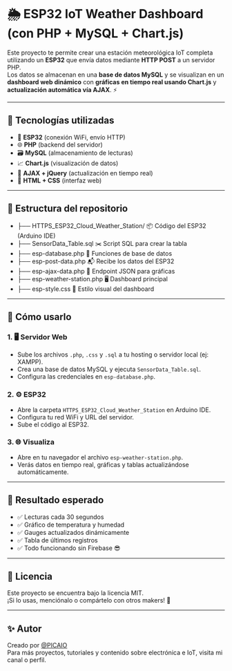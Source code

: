 # 🌦️ ESP32 IoT Weather Dashboard (con PHP + MySQL + Chart.js)

Este proyecto te permite crear una estación meteorológica IoT completa utilizando un **ESP32** que envía datos mediante **HTTP POST** a un servidor PHP.  
Los datos se almacenan en una **base de datos MySQL** y se visualizan en un **dashboard web dinámico** con **gráficas en tiempo real usando Chart.js** y **actualización automática vía AJAX**. ⚡

---

## 🧰 Tecnologías utilizadas

- 📡 **ESP32** (conexión WiFi, envío HTTP)
- 🌐 **PHP** (backend del servidor)
- 🗃️ **MySQL** (almacenamiento de lecturas)
- 📈 **Chart.js** (visualización de datos)
- 🔄 **AJAX + jQuery** (actualización en tiempo real)
- 🎨 **HTML + CSS** (interfaz web)

---

## 📁 Estructura del repositorio

- ├── HTTPS_ESP32_Cloud_Weather_Station/     📦 Código del ESP32 (Arduino IDE)
- ├── SensorData_Table.sql                   ✂️ Script SQL para crear la tabla
- ├── esp-database.php                       🧠 Funciones de base de datos
- ├── esp-post-data.php                      📬 Recibe los datos del ESP32
- ├── esp-ajax-data.php                      🔁 Endpoint JSON para gráficas
- ├── esp-weather-station.php                🖥️ Dashboard principal
- ├── esp-style.css                          🎨 Estilo visual del dashboard

---

## 🔧 Cómo usarlo

### 1. 🖥️ Servidor Web
- Sube los archivos `.php`, `.css` y `.sql` a tu hosting o servidor local (ej: XAMPP).
- Crea una base de datos MySQL y ejecuta `SensorData_Table.sql`.
- Configura las credenciales en `esp-database.php`.

### 2. ⚙️ ESP32
- Abre la carpeta `HTTPS_ESP32_Cloud_Weather_Station` en Arduino IDE.
- Configura tu red WiFi y URL del servidor.
- Sube el código al ESP32.

### 3. 🌐 Visualiza
- Abre en tu navegador el archivo `esp-weather-station.php`.
- Verás datos en tiempo real, gráficas y tablas actualizándose automáticamente.

---

## 🧪 Resultado esperado

- ✅ Lecturas cada 30 segundos
- ✅ Gráfico de temperatura y humedad
- ✅ Gauges actualizados dinámicamente
- ✅ Tabla de últimos registros
- ✅ Todo funcionando sin Firebase 😎

---

## 📜 Licencia

Este proyecto se encuentra bajo la licencia MIT.  
¡Si lo usas, menciónalo o compártelo con otros makers! 🤝

---

## ✨ Autor

Creado por [@PICAIO](https://github.com/picaio)  
Para más proyectos, tutoriales y contenido sobre electrónica e IoT, visita mi canal o perfil.

